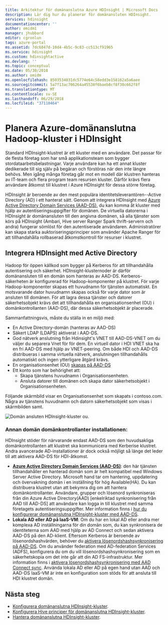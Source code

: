 ```yaml
---
title: Arkitektur för domänanslutna Azure HDInsight | Microsoft Docs
description: Lär dig hur du planerar för domänansluten HDInsight.
services: hdinsight
documentationcenter: ''
author: omidm1
manager: jhubbard
editor: cgronlun
tags: azure-portal
ms.assetid: 7dc6847d-10d4-4b5c-9c83-cc513cf91965
ms.service: hdinsight
ms.custom: hdinsightactive
ms.devlang: ''
ms.topic: conceptual
ms.date: 05/30/2018
ms.author: omidm
ms.openlocfilehash: 8503534031dc5774e64c58edd3e158162a5a6aee
ms.sourcegitcommit: 5a7f13ac706264a45538f6baeb8cf8f30c662f8f
ms.translationtype: MT
ms.contentlocale: sv-SE
ms.lasthandoff: 06/29/2018
ms.locfileid: "37110464"
---
```

# <a name="plan-azure-domain-joined-hadoop-clusters-in-hdinsight"></a>Planera Azure-domänanslutna Hadoop-kluster i HDInsight

Standard HDInsight-klustret är ett kluster med en användare. Det passar för de flesta företag som har små applikationsteam som bygger stordataarbetsbelastningar. Varje användare kan ha ett annat kluster dedikerade till sig själv på begäran och förstöras när den inte längre behövs. Men igång många företag går mot en modell där klustren hanteras av IT-team och flera program team resursen kluster. Därför krävs flera användare åtkomst till klustret i Azure HDInsight för dessa större företag.

HDInsight är beroende av den mest populära identitetsleverantören--Active Directory (AD) i ett hanterat sätt. Genom att integrera HDInsight med [Azure Active Directory Domain Services (AAD-DS)](../../active-directory-domain-services/active-directory-ds-overview.md), du kan komma åt kluster med hjälp av autentiseringsuppgifter för domänen. De virtuella datorerna i HDInsight är domänansluten till den angivna domänen, så alla tjänster som körs på HDInsight (Ambari, Hive server Ranger Spark thrift-servern och andra) fungerar sömlöst för den autentiserade användaren. Administratörer kan skapa starka auktoriseringsprinciper som använder Apache Ranger för att tillhandahålla rollbaserad åtkomstkontroll för resurser i klustret.


## <a name="integrate-hdinsight-with-active-directory"></a>Integrera HDInsight med Active Directory

Hadoop för öppen källkod som bygger på Kerberos för att tillhandahålla autentisering och säkerhet. HDInsight-klusternoder är därför domänansluten till en domän som hanteras av AAD-DS. Kerberos-säkerheten är konfigurerad för Hadoop-komponenter på klustret. För varje Hadoop-komponenter skapas ett huvudnamn för tjänsten automatiskt. En motsvarande dator huvudnamn skapas också för varje dator som är ansluten till domänen. För att lagra dessa tjänster och datorer säkerhetsobjekt krävs det att tillhandahålla en organisationsenhet (OU) i domänkontrollanten (AAD-DS), där dessa säkerhetsobjekt är placerade. 

Sammanfattningsvis, måste du ställa in en miljö med:

- En Active Directory-domän (hanteras av AAD-DS)
- Säkert LDAP (LDAPS) aktiverat i AAD-DS.
- God nätverk anslutning från Hdinsight's VNET till AAD-DS-VNET om du väljer du separera Vnet för för dem. En virtuell dator i HDI VNET ska ha en fri AAD-DS med hjälp av VNET-peering. Om både HDI och AAD-DS distribueras i samma virtuella nätverk, anslutningen tillhandahålls automatiskt och ingen ytterligare åtgärd krävs.
- En organisationsenhet (OU) [skapas på AAD-DS](../../active-directory-domain-services/active-directory-ds-admin-guide-create-ou.md)
- Ett konto som har behörighet att:
    - Skapa tjänstens huvudnamn i Organisationsenheten.
    - Ansluta datorer till domänen och skapa dator säkerhetsobjekt i Organisationsenheten.

Följande skärmbild visar en Organisationsenhet som skapats i contoso.com. Några av tjänstens huvudnamn och datorn säkerhetsobjekt som visas i skärmbilden samt.

![Domän ansluten HDInsight-kluster ou](./media/apache-domain-joined-architecture/hdinsight-domain-joined-ou.png).

### <a name="different-domain-controllers-setup"></a>Annan domän domänkontrollanter installationen:
HDInsight stöder för närvarande endast AAD-DS som den huvudsakliga domänkontrollanten att klustret ska kommunicera med Kerberise klustret. Andra avancerade AD-installationer är dock också möjligt så länge det leder till att aktivera AAD-DS för HDI-åtkomst.

- **[Azure Active Directory Domain Services (AAD-DS)](../../active-directory-domain-services/active-directory-ds-overview.md)**: den här tjänsten tillhandahåller en hanterad domän som är helt kompatibel med Windows Server Active Directory. Microsoft hand tar om hantering, uppdatering och övervakning domän i en inställning för hög Available(HA). Du kan distribuera klustret utan att bekymra dig om att hantera domänkontrollanter. Användare, grupper och lösenord synkroniseras från din Azure Active Directory(AAD) [enkelriktad synkronisering från AAD till AAD-DS] att användare kan logga in till klustret med samma företagets autentiseringsuppgifter. Mer information finns i [hur du konfigurerar domänanslutna HDInsight-kluster med AAD-DS](./apache-domain-joined-configure-using-azure-adds.md).
- **Lokala AD eller AD på IaaS-VM**: Om du har en lokal AD eller andra mer komplexa AD inställningarna för din domän som, du kan synkronisera de identiteterna som AAD med hjälp av AD Connect och sedan aktivera AAD-DS på den AD-klient. Eftersom Kerberos är beroende av lösenordshashvärden, behöver du [aktivera lösenordshashsynkronisering på AAD-DS](../../active-directory-domain-services/active-directory-ds-getting-started-password-sync.md). Om du använder federation med AD-federation Services (ADFS), konfigurera du om du vill lösenordshashsynkronisering som en säkerhetskopia om det inte går att din AD FS-infrastruktur. Mer information finns i [aktivera lösenordshashsynkronisering med AAD Connect sync](../../active-directory/connect/active-directory-aadconnectsync-implement-password-hash-synchronization.md). Använda lokala AD eller AD på egen hand utan AAD och AAD-DS IaaS-VM är inte en konfiguration som stöds för att ansluta till HDI klustret domän.

## <a name="next-steps"></a>Nästa steg
* [Konfigurera domänanslutna HDInsight-kluster](apache-domain-joined-configure-using-azure-adds.md).
* [Konfigurera Hive principer för domänanslutna HDInsight-kluster](apache-domain-joined-run-hive.md).
* [Hantera domänanslutna HDInsight-kluster](apache-domain-joined-manage.md). 
